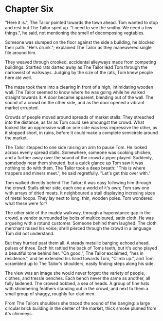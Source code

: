 # Chapter Six

"Here it is.", The Tailor pointed towards the town ahead. Tom wanted to stop and rest but The Tailor sped up. "I need to see the smithy. We need a few things.", he said, not mentioning the smell of decomposing vegtables.

Someone was slumped on the floor against the side a building, he blocked their path. "He's drunk."; explained The Tailor as they maneuvered single file around him.

They weaved through crooked, accidental alleyways made from competing buildings. Startled rats darted away as The Tailor lead Tom through the narrowest of walkways. Judging by the size of the rats, Tom knew people here ate well.

The maze took them into a clearing in front of a high, intimidating wooden wall. The Tailor seemed to know where he was going while he walked straight towards it. A door became apparent, blending out of the wall. The sound of a crowd on the other side, and as the door opened a vibrant market errupted.

Crowds of people moved around spreads of market stalls. They streached into the distance, as far as Tom could see amoungst the crowd. What looked like an oppressive wall on one side was less impressive the other, as it stopped short, in ruins, before it could make a complete semicircle around the market.

The Tailor stepped to one side raising an arm to pause Tom. He looked across evenly spread stalls. Somewhere, someone was cooking chicken, and a further away over the sound of the crowd a piper played. Suddenly, somebody near them shouted, but a quick glance up Tom saw it was nothing to do with them. The Tailor took a deep breath: "This is where trappers and miners meet.", he said regretfully. "Let's get this over with."

Tom walked directly behind The Tailor; it was easy following him through the crowd. Stalls either side, each one a world of it's own; Tom saw one with arrays of dried meats. It neighboured a stall displaying incresing sizes of metal hoops. They lay next to long, thin, wooden poles. Tom wondered what these were for?

The other side of the muddy walkway, through a hapenstance gap in the crowd, a vendor surrounded by bolts of multicoloured, satin cloth. He was argueing with a rotund customer. Someone behind them laughed. The cloth merchant raised his voice; shrill pierced through the crowd in a language Tom did not understand.

But they hurried past them all. A steady metallic banging echoed ahead, pulses of three. Each hit rattled the back of Toms teeth, but it's echo played a beautiful tone behind her. "Oh good,", The Tailor exclaimed, "hes in residence.", and he extended his hand towards Tom, "Climb up.", and Tom scrambled up to The Tailor's shoulders, easily finding steps along his side.

The view was an image she would never forget: the variety of people, clothes, and tressle benches. Each bench never the same as another, all fully laidened. The crowed bobbed, a sea of heads. A group of fine hats with shimmering feathers standing out in the crowd, and next to them a small group of shaggy, roughly fur-clad men.

From The Tailors shoulders she traced the sound of the banging: a large circular brick building in the center of the market, thick smoke plumed from it's chimneys.

